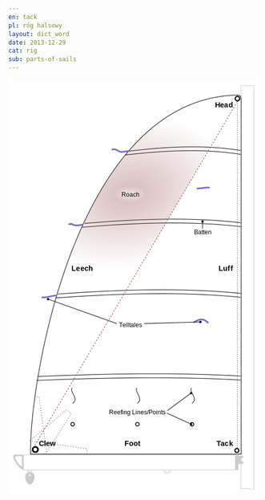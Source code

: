 ```yaml
---
en: tack
pl: róg halsowy
layout: dict_word
date: 2013-12-29
cat: rig
sub: parts-of-sails
---
```


![części żagla](/img/dict/parts_of_a_sail.png)

<!-- TODO: opis -->